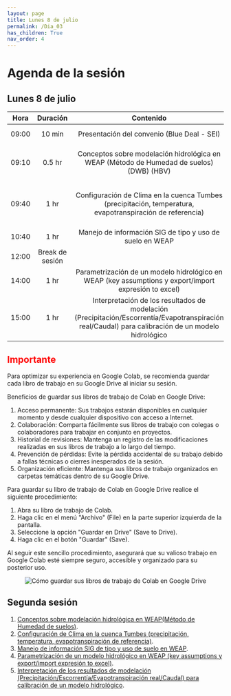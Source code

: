```yaml
---
layout: page
title: Lunes 8 de julio
permalink: /Dia_03
has_children: True
nav_order: 4
---
```


# Agenda de la sesión

## Lunes 8 de julio

| Hora | Duración | Contenido | Encargado |
|:---:|:---:|:---:|:---:|
| 09:00 | 10 min | Presentación del convenio (Blue Deal - SEI) | Ricardo Noblecilla |
| 09:10 | 0.5 hr | Conceptos sobre modelación hidrológica en WEAP (Método de Humedad de suelos) (DWB) (HBV) | [Gustavo Ayala - SEI](mailto:gustavo.ayala@sei.org), [David Zamora](mailto:david.zamaora@sei.org) |
| 09:40 | 1 hr | Configuración de Clima en la cuenca Tumbes (precipitación, temperatura, evapotranspiración de referencia) | [Gustavo Ayala - SEI](mailto:gustavo.ayala@sei.org), [Albeiro Figueroa](mailto:albeiro.figueroa@sei.org) |
| 10:40 | 1 hr | Manejo de información SIG de tipo y uso de suelo en WEAP |  [Albeiro Figueroa](mailto:albeiro.figueroa@sei.org) |
| 12:00 | Break de sesión |
| 14:00 | 1 hr | Parametrización de un modelo hidrológico en WEAP (key assumptions y export/import expresión to excel) | [Gustavo Ayala](mailto:gustavo.ayala@sei.org) |
| 15:00 | 1 hr | Interpretación de los resultados de modelación (Precipitación/Escorrentía/Evapotranspiración real/Caudal) para calibración de un modelo hidrológico | [Gustavo Ayala - SEI](mailto:gustavo.ayala@sei.org) |

## <span style="color:red">Importante</span>
Para optimizar su experiencia en Google Colab, se recomienda guardar cada libro de trabajo en su Google Drive al iniciar su sesión.

Beneficios de guardar sus libros de trabajo de Colab en Google Drive:

1. Acceso permanente: Sus trabajos estarán disponibles en cualquier momento y desde cualquier dispositivo con acceso a Internet.
2. Colaboración: Comparta fácilmente sus libros de trabajo con colegas o colaboradores para trabajar en conjunto en proyectos.
3. Historial de revisiones: Mantenga un registro de las modificaciones realizadas en sus libros de trabajo a lo largo del tiempo.
4. Prevención de pérdidas: Evite la pérdida accidental de su trabajo debido a fallas técnicas o cierres inesperados de la sesión.
5. Organización eficiente: Mantenga sus libros de trabajo organizados en carpetas temáticas dentro de su Google Drive.

Para guardar su libro de trabajo de Colab en Google Drive realice el siguiente procedimiento:

1. Abra su libro de trabajo de Colab.
2. Haga clic en el menú "Archivo" (File) en la parte superior izquierda de la pantalla.
3. Seleccione la opción "Guardar en Drive" (Save to Drive).
4. Haga clic en el botón "Guardar" (Save).

Al seguir este sencillo procedimiento, asegurará que su valioso trabajo en Google Colab esté siempre seguro, accesible y organizado para su posterior uso.

<p align="center">
  <img src="../peru-web-training-2024/images/NotaColabNo1.png" alt="Cómo guardar sus libros de trabajo de Colab en Google Drive">
</p>

## Segunda sesión
1. [Conceptos sobre modelación hidrológica en WEAP(Método de Humedad de suelos)](https://githubtocolab.com/sei-latam/peru-web-training-2024/blob/main/Notebooks/Introduccion_modelos_gestion.ipynb).
2. [Configuración de Clima en la cuenca Tumbes (precipitación, temperatura, evapotranspiración de referencia)](https://githubtocolab.com/sei-latam/peru-web-training-2024/blob/main/Notebooks/Introduccion_modelos_gestion.ipynb).
3. [Manejo de información SIG de tipo y uso de suelo en WEAP](https://githubtocolab.com/sei-latam/peru-web-training-2024/blob/main/Notebooks/Introduccion_a_WEAP.ipynb).
4. [Parametrización de un modelo hidrológico en WEAP (key assumptions y export/import expresión to excel)](https://githubtocolab.com/sei-latam/peru-web-training-2024/blob/main/Notebooks/Introduccion_a_WEAP.ipynb).
5. [Interpretación de los resultados de modelación (Precipitación/Escorrentía/Evapotranspiración real/Caudal) para calibración de un modelo hidrológico](https://githubtocolab.com/sei-latam/peru-web-training-2024/blob/main/Notebooks/Introduccion_a_WEAP.ipynb).
